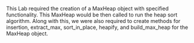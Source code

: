 This Lab required the creation of a MaxHeap object with specified functionality.
This MaxHeap would be then called to run the heap sort algorithm. Along with this, we were also required to create methods for insertion, extract_max, sort_in_place, heapify, and build_max_heap for the MaxHeap object.
